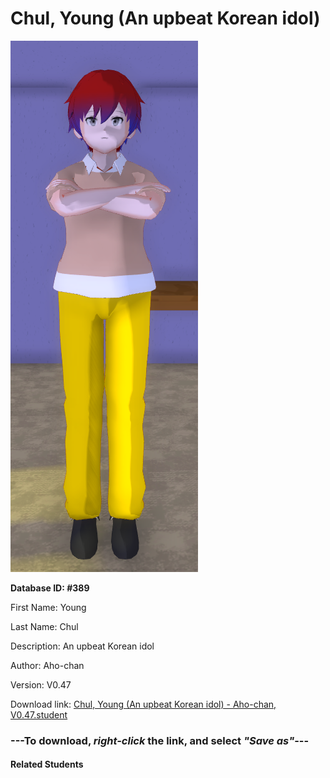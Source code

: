 # Chul, Young (An upbeat Korean idol)

<img src="Files/Chul, Young (An upbeat Korean idol).png" title="Chul, Young (An upbeat Korean idol) - Aho-chan, V0.47">

**Database ID: #389**

First Name: Young

Last Name: Chul

Description: An upbeat Korean idol

Author: Aho-chan

Version: V0.47

Download link: <a href="https://raw.githubusercontent.com/Arbiter1223/Daigaku-Gurashi-Custom-Students/master/Students/Files/Chul%2C%20Young%20(An%20upbeat%20Korean%20idol)%20-%20Aho-chan%2C%20V0.47.student">Chul, Young (An upbeat Korean idol) - Aho-chan, V0.47.student</a>

### ---**To download, _right-click_ the link, and select _"Save as"_**---

#### Related Students

